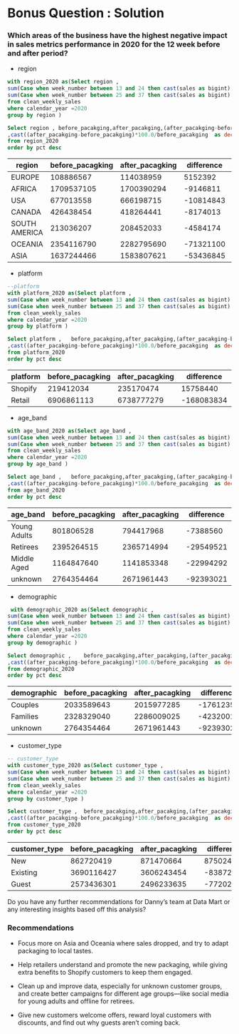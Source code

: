 # Bonus Question : Solution 

### Which areas of the business have the highest negative impact in sales metrics performance in 2020 for the 12 week before and after period?

 - region
````sql
with region_2020 as(Select region , 
sum(Case when week_number between 13 and 24 then cast(sales as bigint) end )as before_pacakging,
sum(Case when week_number between 25 and 37 then cast(sales as bigint) end )as after_pacakging
from clean_weekly_sales
where calendar_year =2020
group by region )

Select region ,	before_pacakging,after_pacakging,(after_pacakging-before_pacakging) as difference
,cast((after_pacakging-before_pacakging)*100.0/before_pacakging  as decimal(4,2)) as pct
from region_2020
order by pct desc
````
| region        | before_pacagking | after_pacagking | difference | pct   |
|---------------|------------------|-----------------|------------|-------|
| EUROPE        | 108886567        | 114038959       | 5152392    | 4.73  |
| AFRICA        | 1709537105       | 1700390294      | -9146811   | -0.54 |
| USA           | 677013558        | 666198715       | -10814843  | -1.60 |
| CANADA        | 426438454        | 418264441       | -8174013   | -1.92 |
| SOUTH AMERICA | 213036207        | 208452033       | -4584174   | -2.15 |
| OCEANIA       | 2354116790       | 2282795690      | -71321100  | -3.03 |
| ASIA          | 1637244466       | 1583807621      | -53436845  | -3.26 |

- platform
````sql
--platform
with platform_2020 as(Select platform , 
sum(Case when week_number between 13 and 24 then cast(sales as bigint) end )as before_pacakging,
sum(Case when week_number between 25 and 37 then cast(sales as bigint) end )as after_pacakging
from clean_weekly_sales
where calendar_year =2020
group by platform )

Select platform ,	before_pacakging,after_pacakging,(after_pacakging-before_pacakging) as difference
,cast((after_pacakging-before_pacakging)*100.0/before_pacakging  as decimal(4,2)) as pct
from platform_2020
order by pct desc
````
| platform | before_pacagking | after_pacagking | difference | pct  |
|----------|------------------|-----------------|------------|------|
| Shopify  | 219412034        | 235170474       | 15758440   | 7.18 |
| Retail   | 6906861113       | 6738777279      | -168083834 | -2.43|

- age_band
````sql
with age_band_2020 as(Select age_band , 
sum(Case when week_number between 13 and 24 then cast(sales as bigint) end )as before_pacakging,
sum(Case when week_number between 25 and 37 then cast(sales as bigint) end )as after_pacakging
from clean_weekly_sales
where calendar_year =2020
group by age_band )

Select age_band ,	before_pacakging,after_pacakging,(after_pacakging-before_pacakging) as difference
,cast((after_pacakging-before_pacakging)*100.0/before_pacakging  as decimal(4,2)) as pct
from age_band_2020
order by pct desc
````
| age_band     | before_pacagking | after_pacagking | difference | pct   |
|--------------|------------------|-----------------|------------|-------|
| Young Adults | 801806528        | 794417968       | -7388560   | -0.92 |
| Retirees     | 2395264515       | 2365714994      | -29549521  | -1.23 |
| Middle Aged  | 1164847640       | 1141853348      | -22994292  | -1.97 |
| unknown      | 2764354464       | 2671961443      | -92393021  | -3.34 |
  
- demographic
 ````sql
  with demographic_2020 as(Select demographic , 
sum(Case when week_number between 13 and 24 then cast(sales as bigint) end )as before_pacakging,
sum(Case when week_number between 25 and 37 then cast(sales as bigint) end )as after_pacakging
from clean_weekly_sales
where calendar_year =2020
group by demographic )

Select demographic ,	before_pacakging,after_pacakging,(after_pacakging-before_pacakging) as difference
,cast((after_pacakging-before_pacakging)*100.0/before_pacakging  as decimal(4,2)) as pct
from demographic_2020
order by pct desc
````
| demographic | before_pacagking | after_pacagking | difference | pct   |
|-------------|------------------|-----------------|------------|-------|
| Couples     | 2033589643       | 2015977285      | -17612358  | -0.87 |
| Families    | 2328329040       | 2286009025      | -42320015  | -1.82 |
| unknown     | 2764354464       | 2671961443      | -92393021  | -3.34 |

- customer_type
````sql
-- customer_type
with customer_type_2020 as(Select customer_type , 
sum(Case when week_number between 13 and 24 then cast(sales as bigint) end )as before_pacakging,
sum(Case when week_number between 25 and 37 then cast(sales as bigint) end )as after_pacakging
from clean_weekly_sales
where calendar_year =2020
group by customer_type )

Select customer_type ,	before_pacakging,after_pacakging,(after_pacakging-before_pacakging) as difference
,cast((after_pacakging-before_pacakging)*100.0/before_pacakging  as decimal(4,2)) as pct
from customer_type_2020
order by pct desc
````

| customer_type | before_pacagking | after_pacagking | difference | pct  |
|---------------|------------------|-----------------|------------|------|
| New           | 862720419        | 871470664       | 8750245    | 1.01 |
| Existing      | 3690116427       | 3606243454      | -83872973  | -2.27|
| Guest         | 2573436301       | 2496233635      | -77202666  | -3.00|

Do you have any further recommendations for Danny’s team at Data Mart or any interesting insights based off this analysis?

### Recommendations

- Focus more on Asia and Oceania where sales dropped, and try to adapt packaging to local tastes.

- Help retailers understand and promote the new packaging, while giving extra benefits to Shopify customers to keep them engaged.

- Clean up and improve data, especially for unknown customer groups, and create better campaigns for different age groups—like social media for young adults and offline for retirees.

- Give new customers welcome offers, reward loyal customers with discounts, and find out why guests aren’t coming back.

